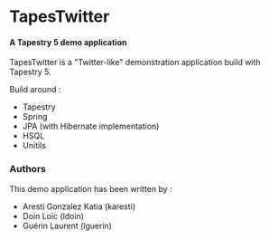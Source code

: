 TapesTwitter
============

#### A Tapestry 5 demo application ####


TapesTwitter is a "Twitter-like" demonstration application build with Tapestry 
5.

Build around :

* Tapestry
* Spring
* JPA (with Hibernate implementation)
* HSQL
* Unitils
 
### Authors ###

This demo application has been written by :

* Aresti Gonzalez Katia (karesti)
* Doin Loïc (ldoin)
* Guérin Laurent (lguerin)
